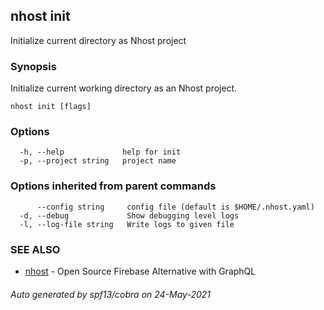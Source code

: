 ## nhost init

Initialize current directory as Nhost project

### Synopsis

Initialize current working directory as an Nhost project.

```
nhost init [flags]
```

### Options

```
  -h, --help             help for init
  -p, --project string   project name
```

### Options inherited from parent commands

```
      --config string     config file (default is $HOME/.nhost.yaml)
  -d, --debug             Show debugging level logs
  -l, --log-file string   Write logs to given file
```

### SEE ALSO

* [nhost](nhost.md)	 - Open Source Firebase Alternative with GraphQL

###### Auto generated by spf13/cobra on 24-May-2021
